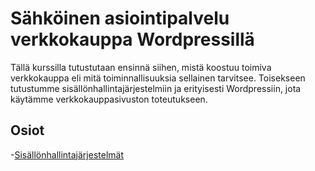 # Sähköinen asiointipalvelu verkkokauppa Wordpressillä

Tällä kurssilla tutustutaan ensinnä siihen, mistä koostuu toimiva verkkokauppa eli mitä toiminnallisuuksia sellainen tarvitsee. Toisekseen tutustumme sisällönhallintajärjestelmiin ja erityisesti Wordpressiin, jota käytämme verkkokauppasivuston toteutukseen.

## Osiot

-[Sisällönhallintajärjestelmät](./jarjestelmat/index.md)